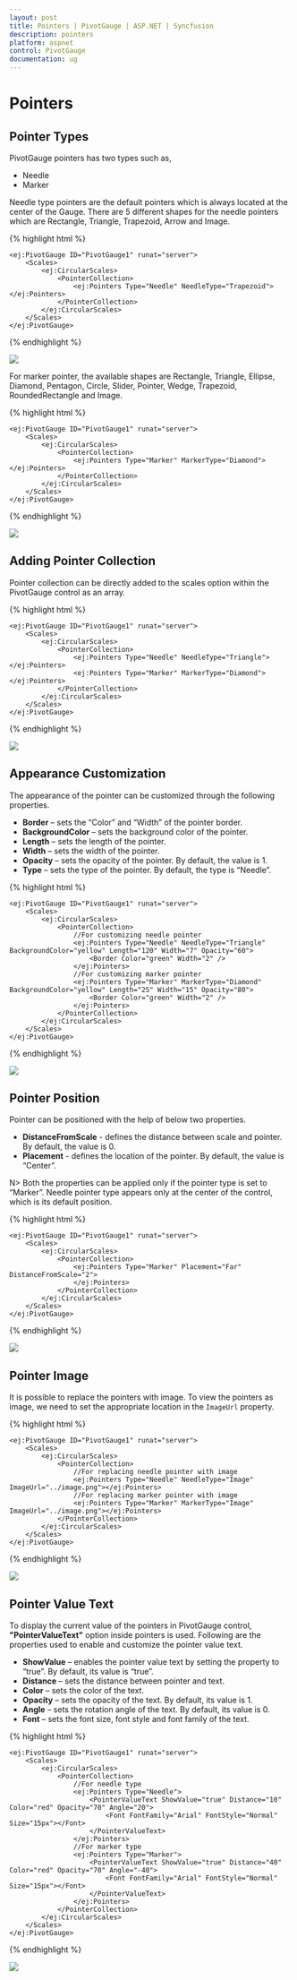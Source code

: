 ```yaml
---
layout: post
title: Pointers | PivotGauge | ASP.NET | Syncfusion
description: pointers
platform: aspnet
control: PivotGauge
documentation: ug
---
```


# Pointers

## Pointer Types

PivotGauge pointers has two types such as,

* Needle
* Marker

Needle type pointers are the default pointers which is always located at the center of the Gauge. There are 5 different shapes for the needle pointers which are Rectangle, Triangle, Trapezoid, Arrow and Image.

{% highlight html %}

    <ej:PivotGauge ID="PivotGauge1" runat="server">
        <Scales>
            <ej:CircularScales>
                <PointerCollection>
                    <ej:Pointers Type="Needle" NeedleType="Trapezoid"></ej:Pointers>
                </PointerCollection>
            </ej:CircularScales>
        </Scales>
    </ej:PivotGauge>

{% endhighlight %}

![](Pointers/NeedlePointer.png) 

For marker pointer, the available shapes are Rectangle, Triangle, Ellipse, Diamond, Pentagon, Circle, Slider, Pointer, Wedge, Trapezoid, RoundedRectangle and Image.

{% highlight html %}

    <ej:PivotGauge ID="PivotGauge1" runat="server">
        <Scales>
            <ej:CircularScales>
                <PointerCollection>
                    <ej:Pointers Type="Marker" MarkerType="Diamond"></ej:Pointers>
                </PointerCollection>
            </ej:CircularScales>
        </Scales>
    </ej:PivotGauge>

{% endhighlight %}

![](Pointers/MarkerPointer.png) 

## Adding Pointer Collection

Pointer collection can be directly added to the scales option within the PivotGauge control as an array. 

{% highlight html %}

    <ej:PivotGauge ID="PivotGauge1" runat="server">
        <Scales>
            <ej:CircularScales>
                <PointerCollection>
                    <ej:Pointers Type="Needle" NeedleType="Triangle"></ej:Pointers>
                    <ej:Pointers Type="Marker" MarkerType="Diamond"></ej:Pointers>
                </PointerCollection>
            </ej:CircularScales>
        </Scales>
    </ej:PivotGauge>

{% endhighlight  %}

![](Pointers/AddingPointerCollection.png)

## Appearance Customization

The appearance of the pointer can be customized through the following properties.

* **Border** – sets the “Color” and “Width” of the pointer border.
* **BackgroundColor** – sets the background color of the pointer.
* **Length** – sets the length of the pointer.
* **Width** – sets the width of the pointer.
* **Opacity** – sets the opacity of the pointer.  By default, the value is 1.
* **Type** – sets the type of the pointer.  By default, the type is “Needle”.

{% highlight html %}

    <ej:PivotGauge ID="PivotGauge1" runat="server">
        <Scales>
            <ej:CircularScales>
                <PointerCollection>
                    //For customizing needle pointer
                    <ej:Pointers Type="Needle" NeedleType="Triangle" BackgroundColor="yellow" Length="120" Width="7" Opacity="60">
                        <Border Color="green" Width="2" />
                    </ej:Pointers>
                    //For customizing marker pointer
                    <ej:Pointers Type="Marker" MarkerType="Diamond" BackgroundColor="yellow" Length="25" Width="15" Opacity="80">
                        <Border Color="green" Width="2" />
                    </ej:Pointers>
                </PointerCollection>
            </ej:CircularScales>
        </Scales>
    </ej:PivotGauge>

{% endhighlight %}

![](Pointers/AppearanceCustomization.png) 

## Pointer Position

Pointer can be positioned with the help of below two properties.

* **DistanceFromScale** -  defines the distance between scale and pointer. By default, the value is 0.
* **Placement** -  defines the location of the pointer. By default, the value is “Center”.

N> Both the properties can be applied only if the pointer type is set to “Marker”. Needle pointer type appears only at the center of the control, which is its default position.

{% highlight html %}

    <ej:PivotGauge ID="PivotGauge1" runat="server">
        <Scales>
            <ej:CircularScales>
                <PointerCollection>
                    <ej:Pointers Type="Marker" Placement="Far" DistanceFromScale="2">
                    </ej:Pointers>
                </PointerCollection>
            </ej:CircularScales>
        </Scales>
    </ej:PivotGauge>

{% endhighlight %}

![](Pointers/PointerPosition.png)

## Pointer Image

It is possible to replace the pointers with image. To view the pointers as image, we need to set the appropriate location in the `ImageUrl` property.

{% highlight html %}

    <ej:PivotGauge ID="PivotGauge1" runat="server">
        <Scales>
            <ej:CircularScales>
                <PointerCollection>
                    //For replacing needle pointer with image
                    <ej:Pointers Type="Needle" NeedleType="Image" ImageUrl="../image.png"></ej:Pointers>
                    //For replacing marker pointer with image
                    <ej:Pointers Type="Marker" MarkerType="Image" ImageUrl="../image.png"></ej:Pointers>
                </PointerCollection>
            </ej:CircularScales>
        </Scales>
    </ej:PivotGauge>

{% endhighlight %}

![](Pointers/PointerImage.png)

## Pointer Value Text

To display the current value of the pointers in PivotGauge control, **"PointerValueText"** option inside pointers is used.  Following are the properties used to enable and customize the pointer value text.
 
* **ShowValue** – enables the pointer value text by setting the property to “true”. By default, its value is “true”.
* **Distance** – sets the distance between pointer and text.
* **Color** – sets the color of the text.
* **Opacity** – sets the opacity of the text. By default, its value is 1.
* **Angle** – sets the rotation angle of the text. By default, its value is 0.
* **Font** – sets the font size, font style and font family of the text.

{% highlight html %}

    <ej:PivotGauge ID="PivotGauge1" runat="server">
        <Scales>
            <ej:CircularScales>
                <PointerCollection>
                    //For needle type
                    <ej:Pointers Type="Needle">
                        <PointerValueText ShowValue="true" Distance="10" Color="red" Opacity="70" Angle="20">
                            <Font FontFamily="Arial" FontStyle="Normal" Size="15px"></Font>
                        </PointerValueText>
                    </ej:Pointers>
                    //For marker type
                    <ej:Pointers Type="Marker">
                        <PointerValueText ShowValue="true" Distance="40" Color="red" Opacity="70" Angle="-40">
                            <Font FontFamily="Arial" FontStyle="Normal" Size="15px"></Font>
                        </PointerValueText>
                    </ej:Pointers>
                </PointerCollection>
            </ej:CircularScales>
        </Scales>
    </ej:PivotGauge>

{% endhighlight %}

![](Pointers/PointerValueText.png)